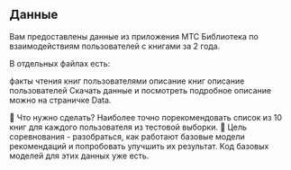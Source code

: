 ## Данные
Вам предоставлены данные из приложения МТС Библиотека по взаимодействиям пользователей с книгами за 2 года.

В отдельных файлах есть:

факты чтения книг пользователями
описание книг
описание пользователей
Скачать данные и посмотреть подробное описание можно на страничке Data.

🤔 Что нужно сделать?
Наиболее точно порекомендовать список из 10 книг для каждого пользователя из тестовой выборки.
🎯 Цель соревнования - разобраться, как работают базовые модели рекомендаций и попробовать улучшить их результат. Код базовых моделей для этих данных уже есть.
